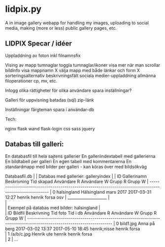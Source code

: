 # lidpix.py

A in image gallery webapp for handling my images, uploading to social
media, making (more or less) public gallery pages, etc.




LIDPIX
Specar / idéer
--------------

Uppladdning av foton
  inkl filnamnsfix
  
Vising av mapp
  tumnaglar
    toggla tumnaglar/ikoner
  visa mer när man scrollar
  bildinfo
  visa mappnamn X
  välja mapp med både länkar och form X
  sorteringsalternativ
  beskrivningsfält
  sociala medier-uppladdning
  allmänna filoperationer
    cp, mv, etc.
    
Inlogg
  olika rättigheter för olika användare
  spara inställningar?
    
Galleri för uppvisning
  batadas (sql)
  zip-länk
  
Inställningar
  färgteman
  spara i användar-db
 

Tech:

nginx
flask
  wand
  flask-login
css
  sass
jquery


Databas till galleri:
---------------------

En databasfil till hela sajtens gallerier
En galleriindextabell med gallerierna
En bildtabell per galleri
En egen tabell med kommentarerna
En standardmapp med bilder per galleri - kan köras över med bildsökväg


Databasfil.db
|
|  Databas med gallerier: galleryindex
|
|  ID    Gallerinamn  Beskrivning            Tid skapad        Användare R   Användare W   Grupp R   Grupp W
|  ---------------------------------------------------------------------------------------------------------
|  0     halsingland  Hälsingland mars 2017  2017-03-31 12:27  henrik        henrik        forsa     osv
|             \____________________
|                                  \
|                                   \
|  Exempel på databas med bilder: halsingland
|  
|  ID    Bildfil     Beskrivning   Tid foto          Tid i db          Användare R   Användare W   Grupp R   Grupp W
|  -------------------------------------------------------------------------------------------------------------------------
|  0     bild1.jpg   Anna på berg  2017-03-02 13:37  2017-05-10 18:45  henrik;nisse  henrik        forsa            
|  1     /a/b/c.jpg  Henrik ute                                        henrik        henrik        forsa            
|  2
|  ...

